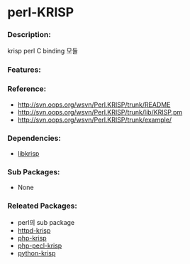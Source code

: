 # perl-KRISP

### Description:
krisp perl C binding 모듈

### Features:

### Reference:
* http://svn.oops.org/wsvn/Perl.KRISP/trunk/README
* http://svn.oops.org/wsvn/Perl.KRISP/trunk/lib/KRISP.pm
* http://svn.oops.org/wsvn/Perl.KRISP/trunk/example/

### Dependencies:
* [libkrisp](pkg-core-libkrisp.md)

### Sub Packages:
* None

### Releated Packages:
* perl의 sub package
* [httpd-krisp](pkg-core-httpd-krisp.md)
* [php-krisp](pkg-core-php-krisp.md)
* [php-pecl-krisp](pkg-core-php-pecl-krisp.md)
* [python-krisp](pkg-core-python-krisp.md)
